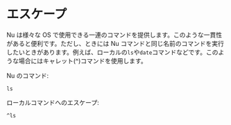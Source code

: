 # エスケープ

Nu は様々な OS で使用できる一連のコマンドを提供します。このような一貫性があると便利です。ただし、ときには Nu コマンドと同じ名前のコマンドを実行したいときがあります。例えば、ローカルの`ls`や`date`コマンドなどです。このような場合にはキャレット(^)コマンドを使用します。

Nu のコマンド:

```
ls
```

ローカルコマンドへのエスケープ:

```
^ls
```

